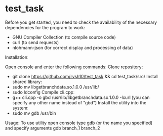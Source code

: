# test_task


Before you get started, you need to check the availability of the necessary dependencies for the program to work:
  - GNU Compiler Collection (to compile source code)
  - curl (to send requests)
  - nlohmann-json (for correct display and processing of data)

Installation:

Open console and enter the following commands:
  Clone repository:
  - git clone https://github.com/rvsh10/test_task && cd test_task/src/
Install shared library:
  - sudo mv libgetbranchdata.so.1.0.0 /usr/lib/
  - sudo ldconfig 
Compile cli.cpp:
  - g++ cli.cpp -o gbd /usr/lib/libgetbranchdata.so.1.0.0 -lcurl
(you can specify any other name instead of "gbd")
Install the utility into the system:
  - sudo mv gdb /usr/bin

Usage:
To use utility open console type gdb (or the name you specified) and specify arguments
gdb branch_1 branch_2


